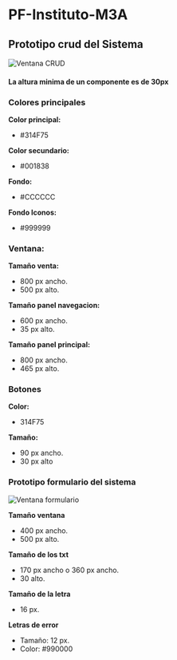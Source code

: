 # PF-Instituto-M3A

## Prototipo crud del Sistema 

![Ventana CRUD](https://github.com/GustavoG98/PF-Instituto-M3A/blob/master/Prototipos/InterfazCRUD.png "CRUD") 

#### La altura minima de un componente es de 30px

### Colores principales 
**Color principal:**
* #314F75

**Color secundario:**
* #001838

**Fondo:**
* #CCCCCC

**Fondo Iconos:**
* #999999

### Ventana: 

**Tamaño venta:**
* 800 px ancho.
* 500 px alto.

**Tamaño panel navegacion:**
* 600 px ancho.
* 35 px alto.

**Tamaño panel principal:**
* 800 px ancho.
* 465 px alto.

### Botones 
**Color:**
* 314F75 

**Tamaño:**
* 90 px ancho.
* 30 px alto

### Prototipo formulario del sistema 

![Ventana formulario](https://github.com/JohnnyGG98/Ejemplo-Interfaz-Java/blob/master/Prototipos/FormularioCRUD.png "Formulario")

**Tamaño ventana** 
* 400 px ancho.
* 500 px alto. 

**Tamaño de los txt**
* 170 px ancho o 360 px ancho.
* 30 alto. 

**Tamaño de la letra** 
* 16 px. 

**Letras de error**
* Tamaño: 12 px. 
* Color: #990000


 
